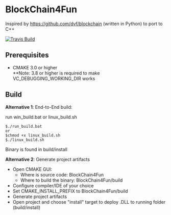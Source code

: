 # BlockChain4Fun
Inspired by https://github.com/dvf/blockchain (written in Python) to port to C++

[![Travis Build](https://travis-ci.org/chuongvhn/BlockChain4Fun.svg?branch=master)](https://travis-ci.org/chuongvhn/BlockChain4Fun)

## Prerequisites 

- CMAKE 3.0 or higher  
**Note: 3.8 or higher is required to make VC\_DEBUGGING\_WORKING_DIR works

## Build 

**Alternative 1**: End-to-End build:
 
 run win_build.bat or linux_build.sh

```   
$./run_build.bat
or 
$chmod +x linux_build.sh
$./linux_build.sh
```   

 Binary is found in build/install
 
**Alternative 2**: Generate project artifacts

- Open CMAKE GUI:
	+ Where is source code: BlockChain4Fun
	+ Where to build the binary: BlockChain4Fun/build
- Configure compiler/IDE of your choice
- Set CMAKE_INSTALL_PREFIX to BlockChain4Fun/build
- Generate project artifacts
- Open project and choose "install" target to deploy .DLL to running folder (build/install)
 
